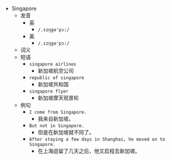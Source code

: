 - Singapore
  - 发音
    - 英
      - `/ˌsɪŋgə'pɔ:/`
    - 美
      - `/ˌsɪŋgə'pɔ:/`
  - 词义
  - 短语
    - `singapore airlines`
      - 新加坡航空公司 
    - `republic of singapore`
      - 新加坡共和国 
    - `singapore flyer`
      - 新加坡摩天观景轮 
  - 例句
    - `I come from Singapore.`
      - 我来自新加坡。
    - `But not in Singapore.`
      - 但是在新加坡就不同了。
    - `After staying a few days in Shanghai, he moved on to Singapore.`
      - 在上海逗留了几天之后，他又启程去新加坡。

